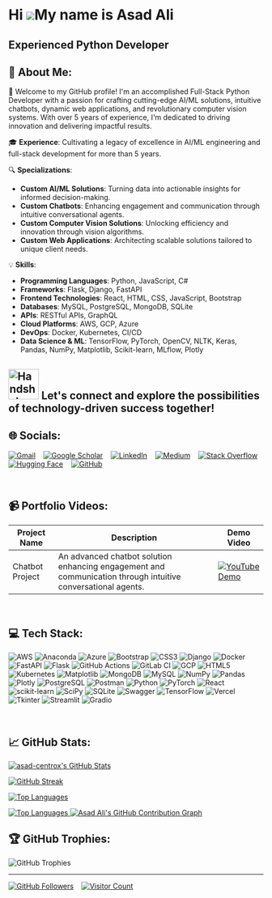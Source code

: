 Hi ![](https://user-images.githubusercontent.com/18350557/176309783-0785949b-9127-417c-8b55-ab5a4333674e.gif)My name is Asad Ali
================================================================================================================================

Experienced Python Developer
----------------------------
## 💫 About Me:
🚀 Welcome to my GitHub profile! I'm an accomplished Full-Stack Python Developer with a passion for crafting cutting-edge AI/ML solutions, intuitive chatbots, dynamic web applications, and revolutionary computer vision systems. With over 5 years of experience, I'm dedicated to driving innovation and delivering impactful results.

🎓 **Experience**: Cultivating a legacy of excellence in AI/ML engineering and full-stack development for more than 5 years.

🔍 **Specializations**: <br>
  - **Custom AI/ML Solutions**: Turning data into actionable insights for informed decision-making. <br>
  - **Custom Chatbots**: Enhancing engagement and communication through intuitive conversational agents. <br>
  - **Custom Computer Vision Solutions**: Unlocking efficiency and innovation through vision algorithms. <br>
  - **Custom Web Applications**: Architecting scalable solutions tailored to unique client needs.
  
💡 **Skills**:
  - **Programming Languages**: Python, JavaScript, C#
  - **Frameworks**: Flask, Django, FastAPI
  - **Frontend Technologies**: React, HTML, CSS, JavaScript, Bootstrap
  - **Databases**: MySQL, PostgreSQL, MongoDB, SQLite
  - **APIs**: RESTful APIs, GraphQL
  - **Cloud Platforms**: AWS, GCP, Azure
  - **DevOps**: Docker, Kubernetes, CI/CD
  - **Data Science & ML**: TensorFlow, PyTorch, OpenCV, NLTK, Keras, Pandas, NumPy, Matplotlib, Scikit-learn, MLflow, Plotly


<img src="https://raw.githubusercontent.com/Tarikul-Islam-Anik/Animated-Fluent-Emojis/master/Emojis/Hand%20gestures/Handshake.png" alt="Handshake" width="60" height="60" /> Let's connect and explore the possibilities of technology-driven success together!
----------------------------



## 🌐 Socials:
[![Gmail](https://img.shields.io/badge/Gmail-D14836?logo=gmail&logoColor=white)](mailto:ali@gmail.com)
&nbsp;&nbsp;
[![Google Scholar](https://img.shields.io/badge/Google%20Scholar-4285F4?logo=googlescholar&logoColor=white)](https://scholar.google.com/citations?user=ali)
&nbsp;&nbsp;
[![LinkedIn](https://img.shields.io/badge/LinkedIn-%230077B5.svg?logo=linkedin&logoColor=white)](https://linkedin.com/in/ali)
&nbsp;&nbsp;
[![Medium](https://img.shields.io/badge/Medium-12100E?logo=medium&logoColor=white)](https://medium.com/@ali)
&nbsp;&nbsp;
[![Stack Overflow](https://img.shields.io/badge/Stack%20Overflow-F58025?logo=stackoverflow&logoColor=white)](https://stackoverflow.com/users/ali)
&nbsp;&nbsp;
[![Hugging Face](https://img.shields.io/badge/Hugging%20Face-f3f3f3?logo=huggingface&logoColor=ffcc00)](https://huggingface.co/ali)
&nbsp;&nbsp;
[![GitHub](https://img.shields.io/badge/GitHub-%23121011.svg?logo=github&logoColor=white)](https://github.com/asad-centrox)

<br>

## 📹 Portfolio Videos:

| Project Name   | Description                                                | Demo Video                                      |
|----------------|------------------------------------------------------------|-------------------------------------------------|
| Chatbot Project| An advanced chatbot solution enhancing engagement and communication through intuitive conversational agents. | [![YouTube Demo](https://img.youtube.com/vi/VIDEO_ID/0.jpg)](https://www.youtube.com/watch?v=VIDEO_ID) |

<br>

## 💻 Tech Stack:
![AWS](https://img.shields.io/badge/AWS-%23FF9900.svg?style=for-the-badge&logo=amazon-aws&logoColor=white)
![Anaconda](https://img.shields.io/badge/Anaconda-%2344A833.svg?style=for-the-badge&logo=anaconda&logoColor=white)
![Azure](https://img.shields.io/badge/azure-%230072C6.svg?style=for-the-badge&logo=microsoftazure&logoColor=white)
![Bootstrap](https://img.shields.io/badge/bootstrap-%23563D7C.svg?style=for-the-badge&logo=bootstrap&logoColor=white)
![CSS3](https://img.shields.io/badge/css3-%231572B6.svg?style=for-the-badge&logo=css3&logoColor=white)
![Django](https://img.shields.io/badge/django-%23092E20.svg?style=for-the-badge&logo=django&logoColor=white)
![Docker](https://img.shields.io/badge/docker-%230db7ed.svg?style=for-the-badge&logo=docker&logoColor=white)
![FastAPI](https://img.shields.io/badge/FastAPI-005571?style=for-the-badge&logo=fastapi)
![Flask](https://img.shields.io/badge/flask-%23000.svg?style=for-the-badge&logo=flask&logoColor=white)
![GitHub Actions](https://img.shields.io/badge/github%20actions-%232671E5.svg?style=for-the-badge&logo=githubactions&logoColor=white)
![GitLab CI](https://img.shields.io/badge/gitlab%20CI-%23181717.svg?style=for-the-badge&logo=gitlab&logoColor=white)
![GCP](https://img.shields.io/badge/GCP-%234285F4.svg?style=for-the-badge&logo=google-cloud&logoColor=white)
![HTML5](https://img.shields.io/badge/html5-%23E34F26.svg?style=for-the-badge&logo=html5&logoColor=white)
![Kubernetes](https://img.shields.io/badge/kubernetes-%23326ce5.svg?style=for-the-badge&logo=kubernetes&logoColor=white)
![Matplotlib](https://img.shields.io/badge/Matplotlib-%23ffffff.svg?style=for-the-badge&logo=Matplotlib&logoColor=black)
![MongoDB](https://img.shields.io/badge/MongoDB-%234ea94b.svg?style=for-the-badge&logo=mongodb&logoColor=white)
![MySQL](https://img.shields.io/badge/mysql-4479A1.svg?style=for-the-badge&logo=mysql&logoColor=white)
![NumPy](https://img.shields.io/badge/numpy-%23013243.svg?style=for-the-badge&logo=numpy&logoColor=white)
![Pandas](https://img.shields.io/badge/pandas-%23150458.svg?style=for-the-badge&logo=pandas&logoColor=white)
![Plotly](https://img.shields.io/badge/Plotly-%233F4F75.svg?style=for-the-badge&logo=plotly&logoColor=white)
![PostgreSQL](https://img.shields.io/badge/PostgreSQL-%23316192.svg?style=for-the-badge&logo=postgresql&logoColor=white)
![Postman](https://img.shields.io/badge/Postman-FF6C37?style=for-the-badge&logo=postman&logoColor=white)
![Python](https://img.shields.io/badge/python-3670A0?style=for-the-badge&logo=python&logoColor=ffdd54)
![PyTorch](https://img.shields.io/badge/PyTorch-%23EE4C2C.svg?style=for-the-badge&logo=PyTorch&logoColor=white)
![React](https://img.shields.io/badge/react-%2320232a.svg?style=for-the-badge&logo=react&logoColor=%2361DAFB)
![scikit-learn](https://img.shields.io/badge/scikit--learn-%23F7931E.svg?style=for-the-badge&logo=scikit-learn&logoColor=white)
![SciPy](https://img.shields.io/badge/SciPy-%230C55A5.svg?style=for-the-badge&logo=scipy&logoColor=%white)
![SQLite](https://img.shields.io/badge/sqlite-%2307405e.svg?style=for-the-badge&logo=sqlite&logoColor=white)
![Swagger](https://img.shields.io/badge/-Swagger-%23Clojure?style=for-the-badge&logo=swagger&logoColor=white)
![TensorFlow](https://img.shields.io/badge/TensorFlow-%23FF6F00.svg?style=for-the-badge&logo=TensorFlow&logoColor=white)
![Vercel](https://img.shields.io/badge/vercel-%23000000.svg?style=for-the-badge&logo=vercel&logoColor=white)
![Tkinter](https://img.shields.io/badge/Tkinter-%23FFD800.svg?style=for-the-badge&logo=tkinter&logoColor=white)
![Streamlit](https://img.shields.io/badge/Streamlit-%23800000.svg?style=for-the-badge&logo=streamlit&logoColor=white)
![Gradio](https://img.shields.io/badge/Gradio-%23007ACC.svg?style=for-the-badge&logo=gradio&logoColor=white)

<br>

## 📈 GitHub Stats:

<a href="http://www.github.com/asad-centrox"><img src="https://github-readme-stats.vercel.app/api?username=asad-centrox&show_icons=true&count_private=true&include_all_commits=true&theme=default&hide_border=true&bg_color=00000000&title_color=6366f1&text_color=22c55e&icon_color=64748b" alt="asad-centrox's GitHub Stats" /></a>

<a href="http://www.github.com/asad-centrox"><img src="https://github-readme-streak-stats.herokuapp.com/?user=asad-centrox&count_private=true&theme=default&hide_border=true&background=00000000&stroke=22c55e&ring=6366f1&fire=6366f1&currStreakNum=22c55e&currStreakLabel=6366f1&sideNums=22c55e&sideLabels=22c55e&dates=22c55e" alt="GitHub Streak" /></a>

<a href="https://github.com/asad-centrox" align="left"><img src="https://github-readme-stats.vercel.app/api/top-langs/?username=asad-centrox&langs_count=10&count_private=true&hide_border=true&title_color=6366f1&text_color=22c55e&icon_color=64748b&bg_color=00000000&locale=en&layout=compact" alt="Top Languages" /></a>

<a href="https://github.com/asad-centrox">
  <img src="https://github-readme-stats.vercel.app/api/top-langs/?username=asad-centrox&layout=compact&bg_color=00000000&theme=default&text_color=22c55e&icon_color=6366f1" alt="Top Languages"/>
</a>


<a href="https://github.com/asad-centrox" align="left">
  <img src="https://github-readme-activity-graph.vercel.app/graph?username=asad-centrox&count_private=true&bg_color=00000000&point=FF64DA&line=111F68&title_color=6366f1&color=22c55e" alt="Asad Ali's GitHub Contribution Graph"/>
</a>

<br>

## 🏆 GitHub Trophies:
![GitHub Trophies](https://github-profile-trophy.vercel.app/?username=asad-centrox&theme=monokai&no-bg=true&no-frame=true&margin-w=4&margin-h=4)


---
[![GitHub Followers](https://img.shields.io/github/followers/asad-centrox?logo=github&style=for-the-badge&color=64748b&labelColor=000000)](https://www.github.com/asad-centrox)
&nbsp;&nbsp;
[![Visitor Count](https://visitcount.itsvg.in/api?id=asad-centrox&icon=0&color=6&style=for-the-badge)](https://visitcount.itsvg.in)


